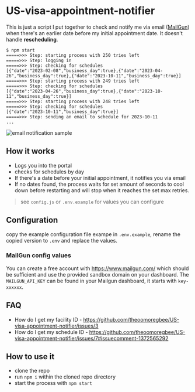 # US-visa-appointment-notifier

This is just a script I put together to check and notify me via email ([MailGun](https://www.mailgun.com/)) when there's an earlier date before my initial appointment date. It doesn't handle **rescheduling**. 


```
$ npm start
=====>>> Step: starting process with 250 tries left
=====>>> Step: logging in
=====>>> Step: checking for schedules
[{"date":"2023-02-08","business_day":true},{"date":"2023-04-26","business_day":true},{"date":"2023-10-11","business_day":true}]
=====>>> Step: starting process with 249 tries left
=====>>> Step: checking for schedules
[{"date":"2023-04-26","business_day":true},{"date":"2023-10-11","business_day":true}]
=====>>> Step: starting process with 248 tries left
=====>>> Step: checking for schedules
[{"date":"2023-10-11","business_day":true}]
=====>>> Step: sending an email to schedule for 2023-10-11
...
```

![email notification sample](./email-screen-shot.png)


## How it works

* Logs you into the portal
* checks for schedules by day 
* If there's a date before your initial appointment, it notifies you via email
* If no dates found, the process waits for set amount of seconds to cool down before restarting and will stop when it reaches the set max retries.

> see `config.js` or `.env.example` for values you can configure

## Configuration

copy the example configuration file exampe in `.env.example`, rename the copied version to `.env` and replace the values.

### MailGun config values 

You can create a free account with https://www.mailgun.com/ which should be sufficient and use the provided sandbox domain on your dashboard. The `MAILGUN_API_KEY` can be found in your Mailgun dashboard, it starts with `key-xxxxxx`. 


## FAQ

* How do I get my facility ID - https://github.com/theoomoregbee/US-visa-appointment-notifier/issues/3
* How do I get my schedule ID - https://github.com/theoomoregbee/US-visa-appointment-notifier/issues/7#issuecomment-1372565292

## How to use it

* clone the repo 
* run `npm i` within the cloned repo directory
* start the process with `npm start`


